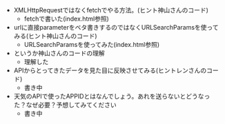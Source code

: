 - XMLHttpRequestではなくfetchでやる方法。(ヒント神山さんのコード)
  - fetchで書いた(index.html参照)
- urlに直接parameterをベタ書きするのではなくURLSearchParamsを使ってみる(ヒント神山さんのコード)
  - URLSearchParamsを使ってみた(index.html参照)
- というか神山さんのコードの理解
  - 理解した
- APIからとってきたデータを見た目に反映させてみる(ヒントレンさんのコード)
  - 書き中
- 天気のAPIで使ったAPPIDとはなんでしょう。あれを送らないとどうなった？なぜ必要？予想してみてください
  - 書き中
